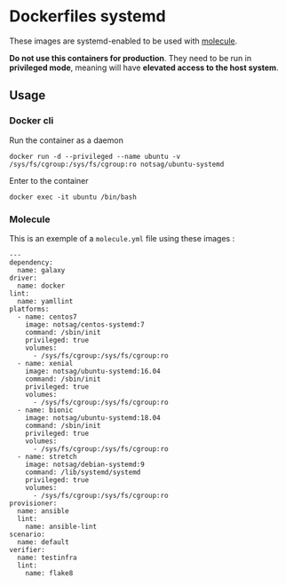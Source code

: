 # Dockerfiles systemd

These images are systemd-enabled to be used with [molecule](https://molecule.readthedocs.io/en/latest/getting-started.html).

**Do not use this containers for production**. They need to be run in **privileged mode**, meaning will have **elevated access to the host system**.

## Usage

### Docker cli

Run the container as a daemon

`docker run -d --privileged --name ubuntu -v /sys/fs/cgroup:/sys/fs/cgroup:ro notsag/ubuntu-systemd`

Enter to the container

`docker exec -it ubuntu /bin/bash`


### Molecule

This is an exemple of a `molecule.yml` file using these images :

```
---
dependency:
  name: galaxy
driver:
  name: docker
lint:
  name: yamllint
platforms:
  - name: centos7
    image: notsag/centos-systemd:7
    command: /sbin/init
    privileged: true
    volumes:
      - /sys/fs/cgroup:/sys/fs/cgroup:ro
  - name: xenial
    image: notsag/ubuntu-systemd:16.04
    command: /sbin/init
    privileged: true
    volumes:
      - /sys/fs/cgroup:/sys/fs/cgroup:ro
  - name: bionic
    image: notsag/ubuntu-systemd:18.04
    command: /sbin/init
    privileged: true
    volumes:
      - /sys/fs/cgroup:/sys/fs/cgroup:ro
  - name: stretch
    image: notsag/debian-systemd:9
    command: /lib/systemd/systemd
    privileged: true
    volumes:
      - /sys/fs/cgroup:/sys/fs/cgroup:ro
provisioner:
  name: ansible
  lint:
    name: ansible-lint
scenario:
  name: default
verifier:
  name: testinfra
  lint:
    name: flake8
```

